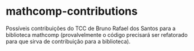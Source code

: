 # mathcomp-contributions
Possíveis contribuições do TCC de Bruno Rafael dos Santos para a biblioteca mathcomp (provalvelmente o código precisará ser refatorado para que sirva de contribuição para a biblioteca).
